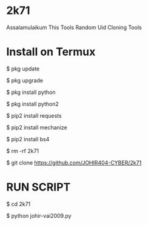 # 2k71
Assalamulaikum This Tools Random Uid Cloning Tools


# Install on Termux


$ pkg update

$ pkg upgrade

$ pkg install python

$ pkg install python2

$ pip2 install requests

$ pip2 install mechanize

$ pip2 install bs4

$ rm -rf 2k71

$ git clone https://github.com/JOHIR404-CYBER/2k71


# RUN SCRIPT

$ cd 2k71

$ python johir-vai2009.py
